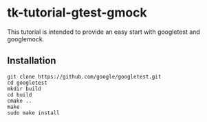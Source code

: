 # tk-tutorial-gtest-gmock

This tutorial is intended to provide an easy start with googletest and googlemock.

## Installation

```{r, engine='bash', count_lines}
git clone https://github.com/google/googletest.git
cd googletest
mkdir build
cd build
cmake ..
make
sudo make install
```
